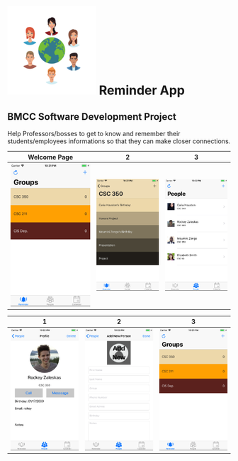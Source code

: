# <img src="https://github.com/mixemer/Reminder-App/blob/master/images/logo.png" width="200">   Reminder App 
## BMCC Software Development Project

Help Professors/bosses to get to know and remember their students/employees informations so that they can make closer connections.

Welcome Page                 |2                               | 3
:---------------------------:|:------------------------------:|:------------------------------:
![](images/1.png)             |  ![](images/2.png)           | ![](images/3.png)



1                            |  2                             | 3
:---------------------------:|:------------------------------:|:------------------------------:
![](images/4.png)            |  ![](images/5.png)         | ![](images/1.png)
